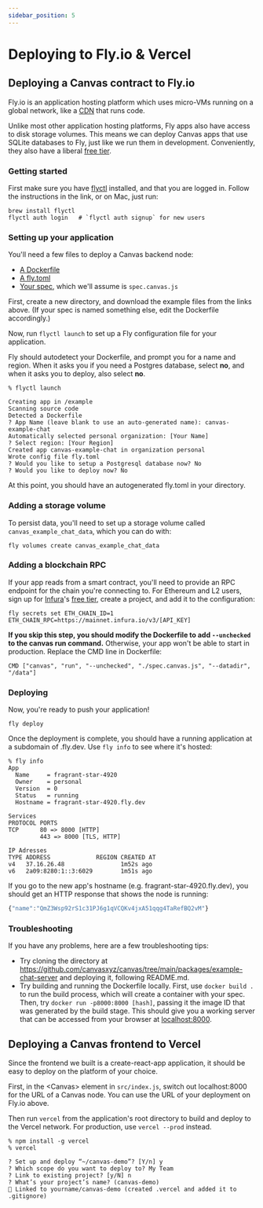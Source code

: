 ```yaml
---
sidebar_position: 5
---
```


# Deploying to Fly.io & Vercel

## Deploying a Canvas contract to Fly.io

Fly.io is an application hosting platform which uses micro-VMs running on a global network, like a [CDN](https://en.wikipedia.org/wiki/Content_delivery_network) that runs code.

Unlike most other application hosting platforms, Fly apps also have access to disk storage volumes. This means we can deploy Canvas apps that use SQLite databases to Fly, just like we run them in development. Conveniently, they also have a liberal [free tier](https://fly.io/docs/about/pricing/).

### Getting started

First make sure you have [flyctl](https://fly.io/docs/getting-started/installing-flyctl/) installed, and that you are logged in. Follow the instructions in the link, or on Mac, just run:

```
brew install flyctl
flyctl auth login   # `flyctl auth signup` for new users
```

### Setting up your application

You'll need a few files to deploy a Canvas backend node:

- [A Dockerfile](https://github.com/canvasxyz/canvas/blob/main/packages/example-chat-server/Dockerfile)
- [A fly.toml](https://github.com/canvasxyz/canvas/blob/main/packages/example-chat-server/fly.toml)
- [Your spec](https://github.com/canvasxyz/canvas/blob/main/packages/example-chat-server/spec.canvas.js), which we'll assume is `spec.canvas.js`

First, create a new directory, and download the example files from the links above. (If your spec is named something else, edit the Dockerfile accordingly.)

Now, run `flyctl launch` to set up a Fly configuration file for your application.

Fly should autodetect your Dockerfile, and prompt you for a name and region. When it asks you if you need a Postgres database, select **no**, and when it asks you to deploy, also select **no**.

```
% flyctl launch

Creating app in /example
Scanning source code
Detected a Dockerfile
? App Name (leave blank to use an auto-generated name): canvas-example-chat
Automatically selected personal organization: [Your Name]
? Select region: [Your Region]
Created app canvas-example-chat in organization personal
Wrote config file fly.toml
? Would you like to setup a Postgresql database now? No
? Would you like to deploy now? No
```

At this point, you should have an autogenerated fly.toml in your directory.

### Adding a storage volume

To persist data, you'll need to set up a storage volume called `canvas_example_chat_data`, which you can do with:

```
fly volumes create canvas_example_chat_data
```

### Adding a blockchain RPC

If your app reads from a smart contract, you'll need to provide an RPC endpoint for the chain you're connecting to. For Ethereum and L2 users, sign up for [Infura](https://infura.io/)'s [free tier](https://infura.io/pricing), create a project, and add it to the configuration:

```
fly secrets set ETH_CHAIN_ID=1 ETH_CHAIN_RPC=https://mainnet.infura.io/v3/[API_KEY]
```

**If you skip this step, you should modify the Dockerfile to add `--unchecked` to the canvas run command.** Otherwise, your app won't be able to start in production. Replace the CMD line in Dockerfile:

```
CMD ["canvas", "run", "--unchecked", "./spec.canvas.js", "--datadir", "/data"]
```

### Deploying

Now, you're ready to push your application!

```
fly deploy
```

Once the deployment is complete, you should have a running application at a subdomain of .fly.dev. Use `fly info` to see where it's hosted:

```
% fly info
App
  Name     = fragrant-star-4920
  Owner    = personal
  Version  = 0
  Status   = running
  Hostname = fragrant-star-4920.fly.dev

Services
PROTOCOL PORTS
TCP      80 => 8000 [HTTP]
         443 => 8000 [TLS, HTTP]

IP Adresses
TYPE ADDRESS             REGION CREATED AT
v4   37.16.26.48                1m52s ago
v6   2a09:8280:1::3:6029        1m51s ago
```

If you go to the new app's hostname (e.g. fragrant-star-4920.fly.dev), you should get an HTTP response that shows the node is running:

```js
{"name":"QmZ3Wsp92rS1c31PJ6g1qVCQKv4jxA51qqg4TaRefBQ2vM"}
```

### Troubleshooting

If you have any problems, here are a few troubleshooting tips:

- Try cloning the directory at https://github.com/canvasxyz/canvas/tree/main/packages/example-chat-server and deploying it, following README.md.
- Try building and running the Dockerfile locally. First, use `docker build .` to run the build process, which will create a container with your spec. Then, try `docker run -p8000:8000 [hash]`, passing it the image ID that was generated by the build stage. This should give you a working server that can be accessed from your browser at [localhost:8000](http://localhost:8000).

## Deploying a Canvas frontend to Vercel

Since the frontend we built is a create-react-app application, it should be easy to deploy on the platform of your choice.

First, in the <Canvas\> element in `src/index.js`, switch out localhost:8000 for the URL of a Canvas node. You can use the URL of your deployment on Fly.io above.

Then run `vercel` from the application's root directory to build and deploy to the Vercel network. For production, use `vercel --prod` instead.

```
% npm install -g vercel
% vercel

? Set up and deploy “~/canvas-demo”? [Y/n] y
? Which scope do you want to deploy to? My Team
? Link to existing project? [y/N] n
? What’s your project’s name? (canvas-demo)
🔗 Linked to yourname/canvas-demo (created .vercel and added it to .gitignore)
```

